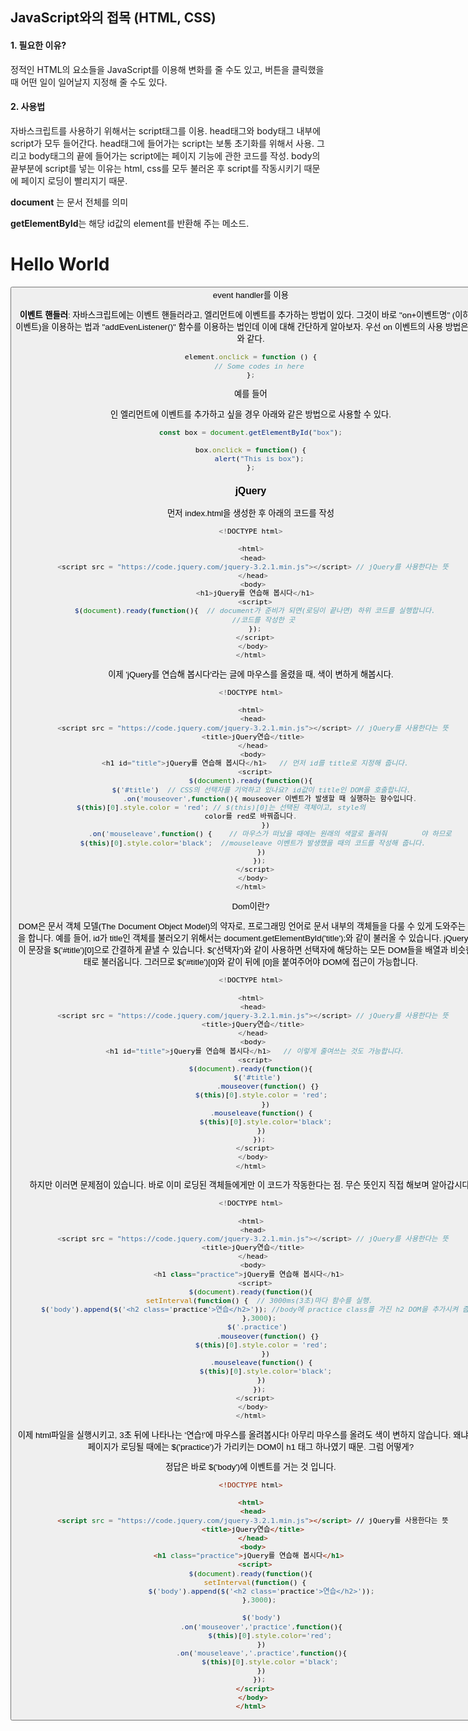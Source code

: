 ## JavaScript와의 접목 (HTML, CSS)

#### 1. 필요한 이유?

정적인 HTML의 요소들을 JavaScript를 이용해 변화를 줄 수도 있고, 버튼을 클릭했을 때 어떤 일이 일어날지 지정해 줄 수도 있다. 

#### 2. 사용법

자바스크립트를 사용하기 위해서는 script태그를 이용. head태그와 body태그 내부에 script가 모두 들어간다.   head태그에 들어가는 script는 보통 초기화를 위해서 사용. 그리고 body태그의 끝에 들어가는 script에는 페이지 기능에 관한 코드를 작성. body의 끝부분에 script를 넣는 이유는 html, css를 모두 불러온 후 script를 작동시키기 때문에 페이지 로딩이 빨리지기 때문.

**document** 는 문서 전체를 의미

**getElementById**는 해당 id값의 element를 반환해 주는 메소드.

<body>

 <h1>Hello World</h1>

<button onclick = "alert('안녕'!)"> event handler를 이용

**이벤트 핸들러**: 자바스크립트에는 이벤트 핸들러라고, 엘리먼트에 이벤트를 추가하는 방법이 있다. 그것이 바로 "on+이벤트명" (이하 on 이벤트)을 이용하는 법과 "addEvenListener()" 함수를 이용하는 법인데 이에 대해 간단하게 알아보자. 우선 on 이벤트의 사용 방법은 아래와 같다.

```javascript
element.onclick = function () {
    // Some codes in here
};
```

예를 들어 <div id = "box"></div>인 엘리먼트에 이벤트를 추가하고 싶을 경우 아래와 같은 방법으로 사용할 수 있다.

```javascript
const box = document.getElementById("box");

box.onclick = function() {
    alert("This is box");
};
```



### jQuery

먼저 index.html을 생성한 후 아래의 코드를 작성

```javascript
<!DOCTYPE html>

<html>
 <head>
 <script src = "https://code.jquery.com/jquery-3.2.1.min.js"></script> // jQuery를 사용한다는 뜻
 </head>
 <body>
  <h1>jQuery를 연습해 봅시다</h1>
  <script>
  $(document).ready(function(){  // document가 준비가 되면(로딩이 끝나면) 하위 코드를 실행합니다.
      //코드를 작성한 곳
  });
  </script>
 </body>
</html>

```

 이제 'jQuery를 연습해 봅시다'라는 글에 마우스를 올렸을 때, 색이 변하게 해봅시다.

```javascript
<!DOCTYPE html>

<html>
 <head>
 <script src = "https://code.jquery.com/jquery-3.2.1.min.js"></script> // jQuery를 사용한다는 뜻
 <title>jQuery연습</title>
 </head>
 <body>
  <h1 id="title">jQuery를 연습해 봅시다</h1>   // 먼저 id를 title로 지정해 줍니다.
  <script>
  $(document).ready(function(){  
     $('#title')  // CSS의 선택자를 기억하고 있나요? id값이 title인 DOM을 호출합니다.
         .on('mouseover',function(){ mouseover 이벤트가 발생할 때 실행하는 함수입니다.
          $(this)[0].style.color = 'red'; // $(this)[0]는 선택된 객체이고, style의                        
         color를 red로 바꿔줍니다.         
       })
         .on('mouseleave',function() {    // 마우스가 떠났을 때에는 원래의 색깔로 돌려줘        야 하므로
          $(this)[0].style.color='black';  //mouseleave 이벤트가 발생했을 때의 코드를 작성해 줍니다.         
     })
    });
  </script>
 </body>
</html>
```



Dom이란?

DOM은 문서 객체 모델(The Document Object Model)의 약자로, 프로그래밍 언어로 문서 내부의 객체들을 다룰 수 있게 도와주는 역할을 합니다. 예를 들어, id가 title인 객체를 불러오기 위해서는 document.getElementById('title');와 같이 불러올 수 있습니다. jQuery에선 이 문장을 $('#title')[0]으로 간결하게 끝낼 수 있습니다. $('선택자')와 같이 사용하면 선택자에 해당하는 모든 DOM들을 배열과 비슷한 형태로 불러옵니다. 그러므로 $('#title')[0]와 같이 뒤에 [0]을 붙여주어야 DOM에 접근이 가능합니다.

```javascript
<!DOCTYPE html>

<html>
 <head>
 <script src = "https://code.jquery.com/jquery-3.2.1.min.js"></script> // jQuery를 사용한다는 뜻
 <title>jQuery연습</title>
 </head>
 <body>
  <h1 id="title">jQuery를 연습해 봅시다</h1>   // 이렇게 줄여쓰는 것도 가능합니다.
  <script>
  $(document).ready(function(){  
     $('#title')  
        .mouseover(function() {}
        $(this)[0].style.color = 'red';   
       })
         .mouseleave(function() {    
         $(this)[0].style.color='black';  
     })
    });
  </script>
 </body>
</html>
```

하지만 이러면 문제점이 있습니다. 바로 이미 로딩된 객체들에게만 이 코드가 작동한다는 점. 무슨 뜻인지 직접 해보며 알아갑시다!

```javascript
<!DOCTYPE html>

<html>
 <head>
 <script src = "https://code.jquery.com/jquery-3.2.1.min.js"></script> // jQuery를 사용한다는 뜻
 <title>jQuery연습</title>
 </head>
 <body>
  <h1 class="practice">jQuery를 연습해 봅시다</h1>   
  <script>
  $(document).ready(function(){  
  	setInterval(function() {  // 3000ms(3초)마다 함수를 실행.
      $('body').append($('<h2 class='practice'>연습</h2>')); //body에 practice class를 가진 h2 DOM을 추가시켜 줍니다.
  	},3000);
     $('.practice')  
        .mouseover(function() {}
        $(this)[0].style.color = 'red';   
       })
         .mouseleave(function() {    
         $(this)[0].style.color='black';  
     })
    });
  </script>
 </body>
</html>
```

이제 html파일을 실행시키고, 3초 뒤에 나타나는 '연습!'에 마우스를 올려봅시다! 아무리 마우스를 올려도 색이 변하지 않습니다. 왜냐하면 페이지가 로딩될 때에는 $('practice')가 가리키는 DOM이 h1 태그 하나였기 때문. 그럼 어떻게?

정답은 바로 $('body')에 이벤트를 거는 것 입니다.

```html
<!DOCTYPE html>

<html>
 <head>
 <script src = "https://code.jquery.com/jquery-3.2.1.min.js"></script> // jQuery를 사용한다는 뜻
 <title>jQuery연습</title>
 </head>
 <body>
  <h1 class="practice">jQuery를 연습해 봅시다</h1>   
  <script>
  $(document).ready(function(){  
  	setInterval(function() {  
      $('body').append($('<h2 class='practice'>연습</h2>')); 
  	},3000);
     
     $('body')
     .on('mouseover','practice',function(){
         $(this)[0].style.color='red';
     })
     .on('mouseleave','.practice',function(){
         $(this)[0].style.color ='black';
     })
    });
  </script>
 </body>
</html>
```

 